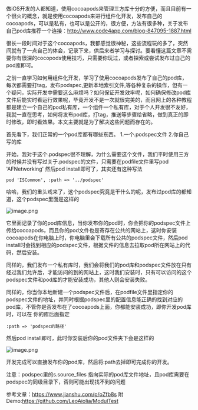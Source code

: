 做iOS开发的人都知道，使用cocoapods来管理三方库十分的方便，而且目前有一个很火的概念，就是使用cocoapods来进行组件化开发，发布自己的cocoapods，可以是私有，也可以是公开的，很方便，方法有很多种，关于发布自己pod库推荐一个连接：http://www.code4app.com/blog-847095-1887.html

很长一段时间对于这个cocoapods，我都感觉很神秘，这些流程玩的多了，突然间就有了一点自己的体会，记录下来，供后来者学习与探讨。要看懂这篇文章不需要你有很深的cocopods使用技巧，只需要你玩过，或者探索或尝试发布过自己的pod库即可。

之前一直学习如何用组件化开发，学习了使用cocoapods发布了自己的pod库，每次都需要打tag，发布podspec,更新本地索引文件,等各种复杂的操作，但有一个疑问，实际开发中需要这么麻烦吗？如何保证开发效率呢，如何确保修改pod库文件后能实时看运行效果呢，毕竟开发不是一次就很完美的，而且网上的各种教程都是建立一个自己的pod私有库，一个组件一个私有库，对于个人开发很不友好，我就一直在思考，如何将发布pod库，打tag，推送等步骤给省略，做到真正的即时修改，即时看效果。本文主要就是为了解决这些问题而存在的。

首先看下，我们正常的一个pod库都有哪些东西。
1.一个.podspec文件
2.你自己写的库

开始，我对于这个.podspec很不理解，为什么需要这个文件，我们平时使用三方的时候并没有写过关于.podspec的文件，只需要在podfile文件里写pod 'AFNetworking' 然后pod install即可了，其实还有这种写法

    pod 'ISCommon', :path => '../podspec'

哈哈，我们的重头戏来了，这个podspec究竟是干什么的呢，发布过pod库的都知道，这个podspec里面是这样的

![image.png](https://upload-images.jianshu.io/upload_images/1613923-db5a544f1530d489.png?imageMogr2/auto-orient/strip%7CimageView2/2/w/1240)


它里面记录了你的pod库信息，当你发布你的pod时，你会把你的podspec文件上传给cocoapods，而且你的pod文件也是寄存在公共的网站上，这时你安装cocoapods在你电脑上时，你电脑里会下载所有公共的podspec文件，然后pod install时会找到相应的podspec文件，根据文件的信息去拉取pod所在网站上的代码，然后安装。

同样的，我们发布一个私有库时，我们会将我们的pod库和podspec文件放在只有经过我们允许后，才能访问的到的网站上，这时我们安装时，只有可以访问的这个podspec文件和pod库的才能安装成功，其他人则会安装失败。

同样的，你当你本地新建一个podspec文件后，在podfile文件里指定你的podspec文件的地址，并同时根据podspec里的配置信息能正确的找到对应的pod库，不管你是否发布在了cocoapods上面，你都能安装成功，即你开发pod库时，可以在 你的库后面指定

    :path => 'podspec的路径'

然后pod install即可，此时你安装后你的pod文件夹下会是这样的

![image.png](https://upload-images.jianshu.io/upload_images/1613923-c442f2c462ab4a4f.png?imageMogr2/auto-orient/strip%7CimageView2/2/w/1240)

开发完成可以直接发布你的pod库，然后将:path去掉即可完成你的开发。

注意：podspec里的s.source_files 指向实际的pod库文件地址，且pod库需要在podspec的同级目录下，否则可能出现找不到的问题

参考文章：https://www.jianshu.com/p/oZfb8s
附Demo:https://github.com/LeoAiolia/ModulTest
